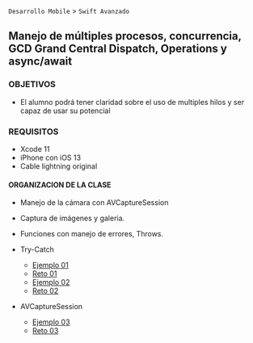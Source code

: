 `Desarrollo Mobile` > `Swift Avanzado`

## Manejo de múltiples procesos, concurrencia, GCD Grand Central Dispatch, Operations y async/await

### OBJETIVOS 

- El alumno podrá tener claridad sobre el uso de multiples hilos y ser capaz de usar su potencial 

### REQUISITOS

- Xcode 11
- iPhone con iOS 13
- Cable lightning original

#### ORGANIZACION DE LA CLASE 

- Manejo de la cámara con AVCaptureSession 
- Captura de imágenes y galeria.
- Funciones con manejo de errores, Throws. 
- Try-Catch 
	- [Ejemplo 01](Ejemplo-01)
	- [Reto 01](Reto-01)
	- [Ejemplo 02](Ejemplo-02)
	- [Reto 02](Reto-02)

- AVCaptureSession
	
	- [Ejemplo 03](Ejemplo-03)
	- [Reto 03](Reto-03)


